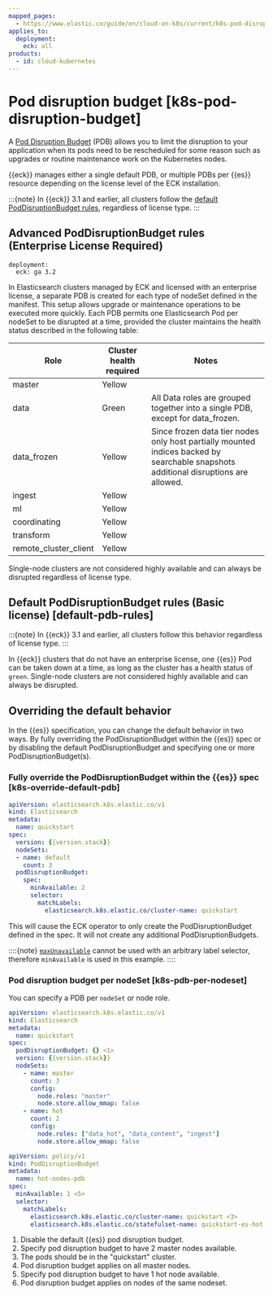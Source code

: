 ```yaml
---
mapped_pages:
  - https://www.elastic.co/guide/en/cloud-on-k8s/current/k8s-pod-disruption-budget.html
applies_to:
  deployment:
    eck: all
products:
  - id: cloud-kubernetes
---
```


# Pod disruption budget [k8s-pod-disruption-budget]

A [Pod Disruption Budget](https://kubernetes.io/docs/tasks/run-application/configure-pdb/) (PDB) allows you to limit the disruption to your application when its pods need to be rescheduled for some reason such as upgrades or routine maintenance work on the Kubernetes nodes.

{{eck}} manages either a single default PDB, or multiple PDBs per {{es}} resource depending on the license level of the ECK installation.

:::{note}
In {{eck}} 3.1 and earlier, all clusters follow the [default PodDisruptionBudget rules](#default-pdb-rules), regardless of license type.
:::

## Advanced PodDisruptionBudget rules (Enterprise License Required)
```{applies_to}
deployment:
  eck: ga 3.2
```

In Elasticsearch clusters managed by ECK and licensed with an enterprise license, a separate PDB is created for each type of nodeSet defined in the manifest. This setup allows upgrade or maintenance operations to be executed more quickly. Each PDB permits one Elasticsearch Pod per nodeSet to be disrupted at a time, provided the cluster maintains the health status described in the following table:

| Role | Cluster health required | Notes |
|------|------------------------|--------|
| master | Yellow |  |
| data | Green | All Data roles are grouped together into a single PDB, except for data_frozen. |
| data_frozen | Yellow | Since frozen data tier nodes only host partially mounted indices backed by searchable snapshots additional disruptions are allowed. |
| ingest | Yellow |  |
| ml | Yellow |  |
| coordinating | Yellow |  |
| transform | Yellow |  |
| remote_cluster_client | Yellow |  |

Single-node clusters are not considered highly available and can always be disrupted regardless of license type.

## Default PodDisruptionBudget rules (Basic license) [default-pdb-rules]
:::{note}
In {{eck}} 3.1 and earlier, all clusters follow this behavior regardless of license type.
:::

In {{eck}} clusters that do not have an enterprise license, one {{es}} Pod can be taken down at a time, as long as the cluster has a health status of `green`. Single-node clusters are not considered highly available and can always be disrupted.

## Overriding the default behavior

In the {{es}} specification, you can change the default behavior in two ways. By fully overriding the PodDisruptionBudget within the {{es}} spec or by disabling the default PodDisruptionBudget and specifying one or more PodDisruptionBudget(s).

### Fully override the PodDisruptionBudget within the {{es}} spec [k8s-override-default-pdb]

```yaml
apiVersion: elasticsearch.k8s.elastic.co/v1
kind: Elasticsearch
metadata:
  name: quickstart
spec:
  version: {{version.stack}}
  nodeSets:
  - name: default
    count: 3
  podDisruptionBudget:
    spec:
      minAvailable: 2
      selector:
        matchLabels:
          elasticsearch.k8s.elastic.co/cluster-name: quickstart
```

This will cause the ECK operator to only create the PodDisruptionBudget defined in the spec. It will not create any additional PodDisruptionBudgets.

::::{note}
[`maxUnavailable`](https://kubernetes.io/docs/tasks/run-application/configure-pdb/#arbitrary-controllers-and-selectors) cannot be used with an arbitrary label selector, therefore `minAvailable` is used in this example.
::::

### Pod disruption budget per nodeSet [k8s-pdb-per-nodeset]

You can specify a PDB per `nodeSet` or node role.

```yaml subs=true
apiVersion: elasticsearch.k8s.elastic.co/v1
kind: Elasticsearch
metadata:
  name: quickstart
spec:
  podDisruptionBudget: {} <1>
  version: {{version.stack}}
  nodeSets:
    - name: master
      count: 3
      config:
        node.roles: "master"
        node.store.allow_mmap: false
    - name: hot
      count: 2
      config:
        node.roles: ["data_hot", "data_content", "ingest"]
        node.store.allow_mmap: false

apiVersion: policy/v1
kind: PodDisruptionBudget
metadata:
  name: hot-nodes-pdb
spec:
  minAvailable: 1 <5>
  selector:
    matchLabels:
      elasticsearch.k8s.elastic.co/cluster-name: quickstart <3>
      elasticsearch.k8s.elastic.co/statefulset-name: quickstart-es-hot <6>
```

1. Disable the default {{es}} pod disruption budget.
2. Specify pod disruption budget to have 2 master nodes available.
3. The pods should be in the "quickstart" cluster.
4. Pod disruption budget applies on all master nodes.
5. Specify pod disruption budget to have 1 hot node available.
6. Pod disruption budget applies on nodes of the same nodeset.
